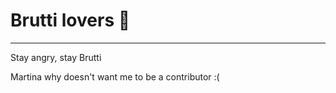 # Brutti lovers :smiling_face_with_three_hearts:
---
Stay angry, stay Brutti

Martina why doesn't want me to be a contributor :(